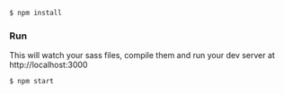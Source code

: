 

```sh
$ npm install
```

### Run

This will watch your sass files, compile them and run your dev server at http://localhost:3000

```sh
$ npm start
```